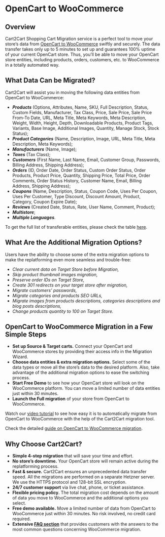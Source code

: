 # OpenCart to WooCommerce 
## Overview
Cart2Cart Shopping Cart Migration service is a perfect tool to move your store’s data from [OpenCart to WooCommerce](https://www.shopping-cart-migration.com/shopping-cart-migration-options/4924-opencart-to-woocommerce-migration?utm_source=github.com&utm_medium=referral&utm_term=opencart-woocommerce&utm_campaign=optimized-page) swiftly and securely. The data transfer takes only up to 5 minutes to set up and guarantees 100% uptime of your current OpenCart store. Thus, you’ll be able to move your OpenCart store entities, including products, orders, customers, etc. to WooCommerce in a totally automated way.
## What Data Can be Migrated?
Cart2Cart will assist you in moving the following data entities from OpenCart to WooCommerce:
* **_Products_** (Options, Attributes, Name, SKU, Full Description, Status, Custom Fields, Manufacturer, Tax Class, Price, Sale Price, Sale Price From-To Date, URL, Meta Title, Meta Keywords, Meta Description, Weight, Width, Height, Depth, Downloadable Products, Product Tags, Variants, Base Image, Additional Images, Quantity, Manage Stock, Stock Status);
* **_Product Categories_** (Name, Description, Image, URL, Meta Title, Meta Description, Meta Keywords);
* **_Manufacturers_** (Name, Image);
* **_Taxes_** (Tax Class);
* **_Customers_** (First Name, Last Name, Email, Customer Group, Passwords, Billing Address, Shipping Address);
* **_Orders_** (ID, Order Date, Order Status, Custom Order Status, Order Products, Product Price, Quantity, Shipping Price, Total Price, Order Comments, Order Status History, Customer Name, Email, Billing Address, Shipping Address);
* **_Coupons_** (Name, Description, Status, Coupon Code, Uses Per Coupon, Uses Per Customer, Type Discount, Discount Amount, Product, Category, Coupon Expire Date);
* **_Reviews_** (Created Date, Status, Rate, User Name, Comment, Product);
* **_Multistore_**;
* **_Multiple Languages_**.
 
To get the full list of transferable entities, please check the table [here](https://www.shopping-cart-migration.com/shopping-cart-migration-options/4924-opencart-to-woocommerce-migration?utm_source=github.com&utm_medium=referral&utm_term=opencart-woocommerce&utm_campaign=optimized-page).
## What Are the Additional Migration Options?
Users have the ability to choose some of the extra migration options to make the replatforming even more seamless and trouble-free:
* _Clear current data on Target Store before Migration,_
* _Skip product thumbnail images migration,_
* _Preserve order IDs on Target Store,_
* _Create 301 redirects on your target store after migration,_
* _Migrate customers' passwords,_
* _Migrate categories and products SEO URLs,_
* _Migrate images from products descriptions, categories descriptions and blog posts descriptions,_
* _Change products quantity to 100 on Target Store._
## OpenCart to WooCommerce Migration in a Few Simple Steps 
* **Set up Source & Target carts.** Connect your OpenCart and WooCommerce stores by providing their access info in the Migration Wizard.
* **Choose data entities & extra migration options.** Select some of the data types or move all the store’s data to the desired platform. Also, take advantage of the additional migration options to ease the switching process.
* **Start Free Demo** to see how your OpenCart store will look on the WooCommerce platform. You can move a limited number of data entities just within 30 minutes.  
* **Launch the Full migration** of your store from OpenCart to WooCommerce.

Watch our [video tutorial](https://youtu.be/Abb6M2S18z8?utm_source=github.com&utm_medium=referral&utm_term=opencart-woocommerce&utm_campaign=optimized-page) to see how easy it is to automatically migrate from OpenCart to WooCommerce with the help of the Cart2Cart migration tool.
 
Check the detailed [guide on OpenCart to WooCommerce migration](https://www.shopping-cart-migration.com/carts-reviews/woocommerce/11979-how-to-migrate-from-opencart-to-woocommerce?utm_source=github.com&utm_medium=referral&utm_term=opencart-woocommerce&utm_campaign=optimized-page). 
## Why Choose Cart2Cart?
* **Simple 4-step migration** that will save your time and effort.
* **No store’s downtime.** Your OpenCart store will remain active during the replatforming process.
* **Fast & secure.** Cart2Cart ensures an unprecedented data transfer speed. All the migrations are performed on a separate Hetzner server. We use the HTTPS protocol and 128-bit SSL encryption.
* **24/7 customer support** via live chat, phone, or ticket assistance.
* **Flexible pricing policy.** The total migration cost depends on the amount of data you move to WooCommerce and the additional options you select.   
* **Free demo available.** Move a limited number of data from OpenCart to WooCommerce just within 30 minutes. No risk involved, no credit card required. 
* **Extensive [FAQ section](https://www.shopping-cart-migration.com/faq/45-woocommerce?utm_source=github.com&utm_medium=referral&utm_term=opencart-woocommerce&utm_campaign=optimized-page)** that provides customers with the answers to the most common questions concerning WooCommerce migration.
